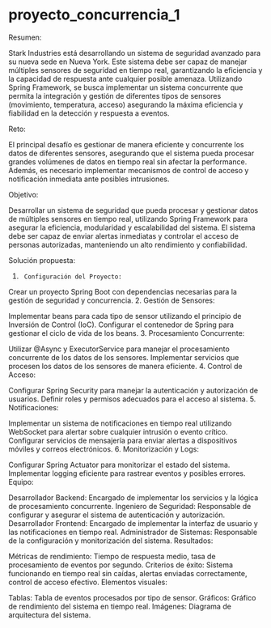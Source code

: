 # proyecto_concurrencia_1

Resumen:

Stark Industries está desarrollando un sistema de seguridad avanzado para su nueva sede en Nueva York. Este sistema debe ser capaz de manejar múltiples sensores de seguridad en tiempo real, garantizando la eficiencia y la capacidad de respuesta ante cualquier posible amenaza. Utilizando Spring Framework, se busca implementar un sistema concurrente que permita la integración y gestión de diferentes tipos de sensores (movimiento, temperatura, acceso) asegurando la máxima eficiencia y fiabilidad en la detección y respuesta a eventos.

Reto:

El principal desafío es gestionar de manera eficiente y concurrente los datos de diferentes sensores, asegurando que el sistema pueda procesar grandes volúmenes de datos en tiempo real sin afectar la performance. Además, es necesario implementar mecanismos de control de acceso y notificación inmediata ante posibles intrusiones.

Objetivo:

Desarrollar un sistema de seguridad que pueda procesar y gestionar datos de múltiples sensores en tiempo real, utilizando Spring Framework para asegurar la eficiencia, modularidad y escalabilidad del sistema. El sistema debe ser capaz de enviar alertas inmediatas y controlar el acceso de personas autorizadas, manteniendo un alto rendimiento y confiabilidad.

Solución propuesta:

1.      Configuración del Proyecto:

Crear un proyecto Spring Boot con dependencias necesarias para la gestión de seguridad y concurrencia.
2.      Gestión de Sensores:

Implementar beans para cada tipo de sensor utilizando el principio de Inversión de Control (IoC).
Configurar el contenedor de Spring para gestionar el ciclo de vida de los beans.
3.      Procesamiento Concurrente:

Utilizar @Async y ExecutorService para manejar el procesamiento concurrente de los datos de los sensores.
Implementar servicios que procesen los datos de los sensores de manera eficiente.
4.      Control de Acceso:

Configurar Spring Security para manejar la autenticación y autorización de usuarios.
Definir roles y permisos adecuados para el acceso al sistema.
5.      Notificaciones:

Implementar un sistema de notificaciones en tiempo real utilizando WebSocket para alertar sobre cualquier intrusión o evento crítico.
Configurar servicios de mensajería para enviar alertas a dispositivos móviles y correos electrónicos.
6.      Monitorización y Logs:

Configurar Spring Actuator para monitorizar el estado del sistema.
Implementar logging eficiente para rastrear eventos y posibles errores.
Equipo:

Desarrollador Backend: Encargado de implementar los servicios y la lógica de procesamiento concurrente.
Ingeniero de Seguridad: Responsable de configurar y asegurar el sistema de autenticación y autorización.
Desarrollador Frontend: Encargado de implementar la interfaz de usuario y las notificaciones en tiempo real.
Administrador de Sistemas: Responsable de la configuración y monitorización del sistema.
Resultados:

Métricas de rendimiento: Tiempo de respuesta medio, tasa de procesamiento de eventos por segundo.
Criterios de éxito: Sistema funcionando en tiempo real sin caídas, alertas enviadas correctamente, control de acceso efectivo.
Elementos visuales:

Tablas: Tabla de eventos procesados por tipo de sensor.
Gráficos: Gráfico de rendimiento del sistema en tiempo real.
Imágenes: Diagrama de arquitectura del sistema.
